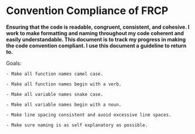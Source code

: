 # Convention Compliance of FRCP

**Ensuring that the code is readable, congruent, consistent, and cohesive.
I work to make formatting and naming throughout my code coherent and easily understandable.
This document is to track my progress in making the code convention compliant. I use this 
document a guideline to return to.**


Goals:

	- Make all function names camel case.
 
	- Make all function names begin with a verb.

	- Make all variable names snake case.

	- Make all variable names begin with a noun.

 	- Make line spacing consistent and avoid excessive line spaces.

  	- Make sure naming is as self explanatory as possible.
